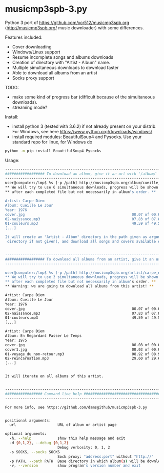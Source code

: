 # musicmp3spb-3.py
Python 3 port of https://github.com/xor512/musicmp3spb.org (http://musicmp3spb.org/ music downloader) with some differences.

Features included:
* Cover downloading
* Windows/Linux support
* Resume incomplete songs and albums downloads
* Creation of directory with "Artist - Album" name.
* Multiple simultaneous downloads to download faster
* Able to download all albums from an artist
* Socks proxy support


TODO:
* make some kind of progress bar (difficult because of the simultaneous downloads).
* streaming mode?

Install:
* install python 3 (tested with 3.6.2) if not already present on your distrib. For Windows, see here https://www.python.org/downloads/windows/
* install required modules: BeautifulSoup4 and Pysocks. Use your standard repo for linux, for Windows do 
```sh
python -m pip install BeautifulSoup4 Pysocks
```

Usage:

```sh
------------------------------------------------------------------------------------------------------------------
################## To download an album, give it an url with '/album/' in it #####################################
------------------------------------------------------------------------------------------------------------------
user@computer:/tmp$ %s [-p /path] http://musicmp3spb.org/album/cueille_le_jour.html
** We will try to use 6 simultaneous downloads, progress will be shown **
** after each completed file but not necessarily in album's order. **

Artist: Carpe Diem
Album: Cueille Le Jour
Year: 1976
cover.jpg                                                 00.07 of 00.07 MB [100%%]
02-naissance.mp3                                          07.83 of 07.83 MB [100%%]
01-couleurs.mp3                                           49.59 of 49.59 MB [100%%]
[...]

It will create an "Artist - Album" directory in the path given as argument (or else in current
 directory if not given), and download all songs and covers available on that page.


------------------------------------------------------------------------------------------------------------------
################## To download all albums from an artist, give it an url with '/artist/' in it ###################
------------------------------------------------------------------------------------------------------------------

user@computer:/tmp$ %s [-p /path] http://musicmp3spb.org/artist/carpe_diem.html
** We will try to use 3 simultaneous downloads, progress will be shown **
** after each completed file but not necessarily in album's order. **
** Warning: we are going to download all albums from this artist! **

Artist: Carpe Diem
Album: Cueille Le Jour
Year: 1976
cover.jpg                                                 00.07 of 00.07 MB [100%%]
02-naissance.mp3                                          07.83 of 07.83 MB [100%%]
01-couleurs.mp3                                           49.59 of 49.59 MB [100%%]
[...]

Artist: Carpe Diem
Album: En Regardant Passer Le Temps
Year: 1975
cover.jpg                                                 00.08 of 00.08 MB [100%%]
cover1.jpg                                                00.03 of 00.03 MB [100%%]
01-voyage_du_non-retour.mp3                               08.92 of 08.92 MB [100%%]
02-reincarnation.mp3                                      29.60 of 29.60 MB [100%%]
[...]


It will iterate on all albums of this artist.


------------------------------------------------------------------------------------------------------------------
################# Command line help ##############################################################################
------------------------------------------------------------------------------------------------------------------

For more info, see https://github.com/damsgithub/musicmp3spb-3.py


positional arguments:
  url                   URL of album or artist page

optional arguments:
  -h, --help            show this help message and exit
  -d {0,1,2}, --debug {0,1,2}
                        Debug verbosity: 0, 1, 2
  -s SOCKS, --socks SOCKS
                        Sock proxy: "address:port" without "http://"
  -p PATH, --path PATH  Base directory in which album(s) will be downloaded. Defaults to current directory
  -v, --version         show program's version number and exit
```
